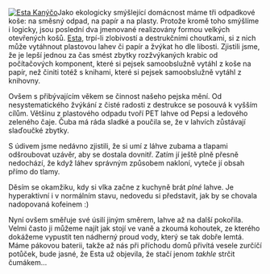 <!-- dcterms:identifier = riderweblog#179 -->
<!-- dcterms:title = Kde až to skončí? -->
<!-- dcterms:abstract = Aneb hranice psí inteligence -->
<!-- np9:categoryId = 3 -->
<!-- x4w:category = Vlci -->
<!-- np9:authorId = 1 -->
<!-- np9:authorEmail = michal.valasek@altairis.cz -->
<!-- dcterms:creator = Michal Altair Valášek -->
<!-- dcterms:created = 2004-10-22T16:48:34.027+02:00 -->
<!-- dcterms:dateAccepted = 2004-10-22T16:48:34.027+02:00 -->

[![Esta Kanýčo](http://gallery.rider.cz/esta/20040704-175118-0000.jpg?w=221&h=300 "Už zase přemýšlí nad nějakou lumpárnou")](http://gallery.rider.cz/esta/20040704-175118-0000.jpg.xhtml)Jako ekologicky smýšlející domácnost máme tři odpadkové koše: na směsný odpad, na papír a na plasty. Protože kromě toho smýšlíme i logicky, jsou poslední dva jmenované realizovány formou velkých otevřených košů. [Esta](http://www.vlcak.cz/), trpí-li zlobivostí a destrukčními choutkami, si z nich může vytáhnout plastovou lahev či papír a žvýkat ho dle libosti. Zjistili jsme, že je lepší jednou za čas smést zbytky rozžvýkaných krabic od počítačových komponent, které si pejsek samoobslužně vytáhl z koše na papír, než činiti totéž s knihami, které si pejsek samoobslužně vytáhl z knihovny.

Ovšem s přibývajícím věkem se činnost našeho pejska mění. Od nesystematického žvýkání z čisté radosti z destrukce se posouvá k vyšším cílům. Většinu z plastového odpadu tvoří PET lahve od Pepsi a ledového zeleného čaje. Čuba má ráda sladké a poučila se, že v lahvích zůstávají slaďoučké zbytky.

S údivem jsme nedávno zjistili, že si umí z láhve zubama a tlapami odšroubovat uzávěr, aby se dostala dovnitř. Zatím jí ještě plně přesně nedochází, že když láhev správným způsobem nakloní, vyteče jí obsah přímo do tlamy.

Děsím se okamžiku, kdy si vlka začne z kuchyně brát <em>plné</em> lahve. Je hyperaktivní i v normálním stavu, nedovedu si představit, jak by se chovala nadopovaná kofeinem :)

Nyní ovšem směřuje své úsilí jiným směrem, lahve až na další pokořila. Velmi často ji můžeme najít jak stojí ve vaně a zkoumá kohoutek, ze kterého dokážeme vypustit ten nádherný proud vody, který se tak dobře lemtá. Máme pákovou baterii, takže až nás při příchodu domů přivítá vesele zurčíčí potůček, bude jasné, že Esta už objevila, že stačí jenom <em>takhle</em> strčit čumákem...